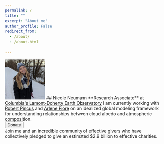 ```yaml
---
permalink: /
title: ""
excerpt: "About me"
author_profile: False
redirect_from: 
  - /about/
  - /about.html
  
---
```


<img src="images/profile.png" alt="profile pic" style="width:128px;height:128px;">
## Nicole Neumann  
**Research Associate** at <a href="https://lamont.columbia.edu/" style="color: black; text-decoration: underline;text-decoration-style: dotted;">Columbia's Lamont-Doherty Earth Observatory</a>   
I am currently working with <a href="https://crew.ldeo.columbia.edu/people/robert-pincus" style="color: black; text-decoration: underline;text-decoration-style: dotted;">Robert Pincus</a> and <a href="https://www.teampaccc.mit.edu/" style="color: black; text-decoration: underline;text-decoration-style: dotted;">Arlene Fiore</a> on an idealized global modeling framework for understanding relationships between cloud albedo and atmospheric composition.



<form action="https://www.givingwhatwecan.org/" method="get" target="_blank"><button type="submit">Donate</button></form>  
Join me and an incredible community of effective givers who have collectively pledged to give an estimated $2.9 billion to effective charities.


